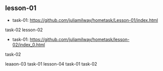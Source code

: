 ## lesson-01
* task-01: 
https://github.com/juliamilway/hometask/Lesson-01/index.html

task-02
lesson-02
* task-01:
https://github.com/juliamilway/hometask/lesson-02/index_0.html

task-02

leaaon-03
task-01
lesson-04
task-01
task-02

